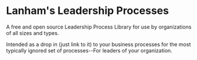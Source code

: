 # Lanham's Leadership Processes
A free and open source Leadership Process Library for use by organizations of all sizes and types.

Intended as a drop in (just link to it) to your business processes for the most typically ignored set of processes--For leaders of your organization.


